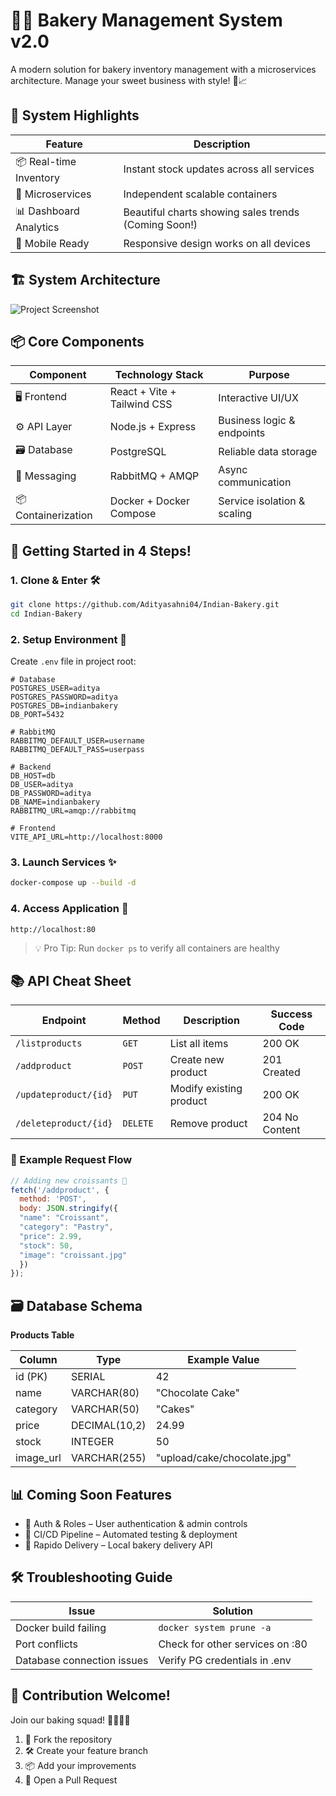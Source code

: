 # 🧁🍰 Bakery Management System v2.0

A modern solution for bakery inventory management with a microservices architecture. Manage your sweet business with style! 🎂📈

## 🌟 System Highlights

| Feature                | Description                                                                 |
|------------------------|-----------------------------------------------------------------------------|
| 📦 Real-time Inventory | Instant stock updates across all services                                   |
| 🧩 Microservices       | Independent scalable containers                                             |
| 📊 Dashboard Analytics | Beautiful charts showing sales trends (Coming Soon!)                        |
| 📱 Mobile Ready        | Responsive design works on all devices                                      |

## 🏗️ System Architecture
![Project Screenshot](https://github.com/user-attachments/assets/710c1fa9-a972-45ed-ba10-6bcadf10a158)

## 📦 Core Components

| Component               | Technology Stack                            | Purpose                                 |
|-------------------------|---------------------------------------------|-----------------------------------------|
| 🖥️ Frontend            | React + Vite + Tailwind CSS                 | Interactive UI/UX                      |
| ⚙️ API Layer           | Node.js + Express                           | Business logic & endpoints             |
| 🗃️ Database            | PostgreSQL                                  | Reliable data storage                  |
| 📡 Messaging           | RabbitMQ + AMQP                             | Async communication                    |
| 📦 Containerization    | Docker + Docker Compose                     | Service isolation & scaling            |

## 🚀 Getting Started in 4 Steps!

### 1. **Clone & Enter** 🛠️
```bash
git clone https://github.com/Adityasahni04/Indian-Bakery.git
cd Indian-Bakery
```

### 2. **Setup Environment** 🔧
Create `.env` file in project root:
```env
# Database
POSTGRES_USER=aditya
POSTGRES_PASSWORD=aditya
POSTGRES_DB=indianbakery
DB_PORT=5432

# RabbitMQ
RABBITMQ_DEFAULT_USER=username
RABBITMQ_DEFAULT_PASS=userpass

# Backend
DB_HOST=db
DB_USER=aditya
DB_PASSWORD=aditya
DB_NAME=indianbakery
RABBITMQ_URL=amqp://rabbitmq

# Frontend
VITE_API_URL=http://localhost:8000
```

### 3. **Launch Services** ✨
```bash
docker-compose up --build -d
```

### 4. **Access Application** 🎉
```
http://localhost:80
```

> 💡 Pro Tip: Run `docker ps` to verify all containers are healthy

## 📚 API Cheat Sheet

| Endpoint               | Method   | Description                      | Success Code |
|------------------------|----------|----------------------------------|--------------|
| `/listproducts`        | `GET`    | List all items                   | 200 OK       |
| `/addproduct`          | `POST`   | Create new product               | 201 Created  |
| `/updateproduct/{id}`  | `PUT`    | Modify existing product          | 200 OK       |
| `/deleteproduct/{id}`  | `DELETE` | Remove product                   | 204 No Content|

### 📄 Example Request Flow

```javascript
// Adding new croissants 🥐
fetch('/addproduct', {
  method: 'POST',
  body: JSON.stringify({
  "name": "Croissant",
  "category": "Pastry",
  "price": 2.99,
  "stock": 50,
  "image": "croissant.jpg"
  })
});
```

## 🗃️ Database Schema

**Products Table**

| Column       | Type        | Example Value     |
|--------------|-----------------|-----------------------------|
| id (PK)      | SERIAL          | 42                          |
| name         | VARCHAR(80)     | "Chocolate Cake"            |
| category     | VARCHAR(50)     | "Cakes"                     |
| price        | DECIMAL(10,2)   | 24.99                       |
| stock        | INTEGER         | 50                          |
| image_url    | VARCHAR(255)    | "upload/cake/chocolate.jpg" |

## 📊 Coming Soon Features

- 🔐 Auth & Roles – User authentication & admin controls
- 🚀 CI/CD Pipeline – Automated testing & deployment
- 🛵 Rapido Delivery – Local bakery delivery API

## 🛠️ Troubleshooting Guide

| Issue                        | Solution                          |
|------------------------------|-----------------------------------|
| Docker build failing         | `docker system prune -a`          |
| Port conflicts               | Check for other services on :80   |
| Database connection issues   | Verify PG credentials in .env     |

## 🤝 Contribution Welcome!

Join our baking squad! 👩🍳👨🍳
1. 🍴 Fork the repository
2. 🛠️ Create your feature branch
3. 📦 Add your improvements
4. 🚀 Open a Pull Request
